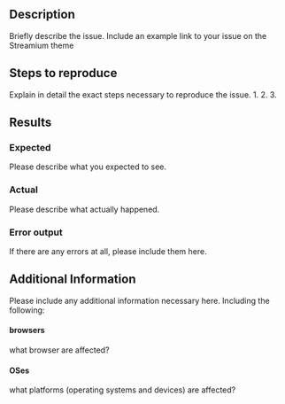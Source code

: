 ## Description
Briefly describe the issue.
Include an example link to your issue on the Streamium theme

## Steps to reproduce
Explain in detail the exact steps necessary to reproduce the issue.
1.
2.
3.

## Results
### Expected
Please describe what you expected to see.

### Actual
Please describe what actually happened.

### Error output
If there are any errors at all, please include them here.

## Additional Information
Please include any additional information necessary here. Including the following:

#### browsers
what browser are affected?
#### OSes
what platforms (operating systems and devices) are affected?